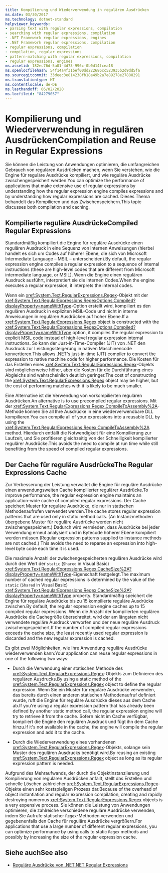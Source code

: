```yaml
---
title: Kompilierung und Wiederverwendung in regulären Ausdrücken
ms.date: 03/30/2017
ms.technology: dotnet-standard
helpviewer_keywords:
- parsing text with regular expressions, compilation
- searching with regular expressions, compilation
- .NET Framework regular expressions, engines
- .NET Framework regular expressions, compilation
- regular expressions, compilation
- compilation, regular expressions
- pattern-matching with regular expressions, compilation
- regular expressions, engines
ms.assetid: 182ec76d-5a01-4d73-996c-0b0d14fcea18
ms.openlocfilehash: 54f14a4f31bef00dd222686cc523935b2d9dd5fa
ms.sourcegitcommit: 33deec3e814238fb18a49b2a7e89278e27888291
ms.translationtype: HT
ms.contentlocale: de-DE
ms.lasthandoff: 06/02/2020
ms.locfileid: "84279037"
---
```

# <a name="compilation-and-reuse-in-regular-expressions"></a><span data-ttu-id="3ad44-102">Kompilierung und Wiederverwendung in regulären Ausdrücken</span><span class="sxs-lookup"><span data-stu-id="3ad44-102">Compilation and Reuse in Regular Expressions</span></span>
<span data-ttu-id="3ad44-103">Sie können die Leistung von Anwendungen optimieren, die umfangreichen Gebrauch von regulären Ausdrücken machen, wenn Sie verstehen, wie die Engine für reguläre Ausdrücke kompiliert, und wie reguläre Ausdrücke zwischengespeichert werden.</span><span class="sxs-lookup"><span data-stu-id="3ad44-103">You can optimize the performance of applications that make extensive use of regular expressions by understanding how the regular expression engine compiles expressions and by understanding how regular expressions are cached.</span></span> <span data-ttu-id="3ad44-104">Dieses Thema behandelt das Kompilieren und das Zwischenspeichern.</span><span class="sxs-lookup"><span data-stu-id="3ad44-104">This topic discusses both compilation and caching.</span></span>  
  
## <a name="compiled-regular-expressions"></a><span data-ttu-id="3ad44-105">Kompilierte reguläre Ausdrücke</span><span class="sxs-lookup"><span data-stu-id="3ad44-105">Compiled Regular Expressions</span></span>  
 <span data-ttu-id="3ad44-106">Standardmäßig kompiliert die Engine für reguläre Ausdrücke einen regulären Ausdruck in eine Sequenz von internen Anweisungen (hierbei handelt es sich um Codes auf höherer Ebene, die sich von Microsoft Intermediate Language – MSIL – unterscheiden).</span><span class="sxs-lookup"><span data-stu-id="3ad44-106">By default, the regular expression engine compiles a regular expression to a sequence of internal instructions (these are high-level codes that are different from Microsoft intermediate language, or MSIL).</span></span> <span data-ttu-id="3ad44-107">Wenn die Engine einen regulären Ausdruck ausführt, interpretiert sie die internen Codes.</span><span class="sxs-lookup"><span data-stu-id="3ad44-107">When the engine executes a regular expression, it interprets the internal codes.</span></span>  
  
 <span data-ttu-id="3ad44-108">Wenn ein <xref:System.Text.RegularExpressions.Regex>-Objekt mit der <xref:System.Text.RegularExpressions.RegexOptions.Compiled?displayProperty=nameWithType>-Option erstellt wird, kompiliert es den regulären Ausdruck in expliziten MSIL-Code und nicht in interne Anweisungen in regulären Ausdrücken auf hoher Ebene.</span><span class="sxs-lookup"><span data-stu-id="3ad44-108">If a <xref:System.Text.RegularExpressions.Regex> object is constructed with the <xref:System.Text.RegularExpressions.RegexOptions.Compiled?displayProperty=nameWithType> option, it compiles the regular expression to explicit MSIL code instead of high-level regular expression internal instructions.</span></span> <span data-ttu-id="3ad44-109">So kann der Just-in-Time-Compiler (JIT) von .NET den Ausdruck zur Leistungssteigerung in nativen Maschinencode konvertieren.</span><span class="sxs-lookup"><span data-stu-id="3ad44-109">This allows .NET's just-in-time (JIT) compiler to convert the expression to native machine code for higher performance.</span></span>  <span data-ttu-id="3ad44-110">Die Kosten für das Erstellen eines <xref:System.Text.RegularExpressions.Regex>-Objekts sind möglicherweise höher, aber die Kosten für die Durchführung eines Abgleichs sind wahrscheinlich deutlich geringer.</span><span class="sxs-lookup"><span data-stu-id="3ad44-110">The cost of constructing the <xref:System.Text.RegularExpressions.Regex> object may be higher, but the cost of performing matches with it is likely to be much smaller.</span></span>

 <span data-ttu-id="3ad44-111">Eine Alternative ist die Verwendung von vorkompilierten regulären Ausdrücken.</span><span class="sxs-lookup"><span data-stu-id="3ad44-111">An alternative is to use precompiled regular expressions.</span></span> <span data-ttu-id="3ad44-112">Mit der <xref:System.Text.RegularExpressions.Regex.CompileToAssembly%2A>-Methode können Sie all Ihre Ausdrücke in eine wiederverwendbare DLL kompilieren.</span><span class="sxs-lookup"><span data-stu-id="3ad44-112">You can compile all of your expressions into a reusable DLL by using the <xref:System.Text.RegularExpressions.Regex.CompileToAssembly%2A> method.</span></span> <span data-ttu-id="3ad44-113">Hierdurch entfällt die Notwendigkeit für eine Kompilierung zur Laufzeit, und Sie profitieren gleichzeitig von der Schnelligkeit kompilierter regulärer Ausdrücke.</span><span class="sxs-lookup"><span data-stu-id="3ad44-113">This avoids the need to compile at run time while still benefiting from the speed of compiled regular expressions.</span></span>  
  
## <a name="the-regular-expressions-cache"></a><span data-ttu-id="3ad44-114">Der Cache für reguläre Ausdrücke</span><span class="sxs-lookup"><span data-stu-id="3ad44-114">The Regular Expressions Cache</span></span>  
 <span data-ttu-id="3ad44-115">Zur Verbesserung der Leistung verwaltet die Engine für reguläre Ausdrücke einen anwendungsweiten Cache kompilierter regulärer Ausdrücke.</span><span class="sxs-lookup"><span data-stu-id="3ad44-115">To improve performance, the regular expression engine maintains an application-wide cache of compiled regular expressions.</span></span> <span data-ttu-id="3ad44-116">Der Cache speichert Muster für reguläre Ausdrücke, die nur in statischen Methodenaufrufen verwendet werden.</span><span class="sxs-lookup"><span data-stu-id="3ad44-116">The cache stores regular expression patterns that are used only in static method calls.</span></span> <span data-ttu-id="3ad44-117">(An Instanzmethoden übergebene Muster für reguläre Ausdrücke werden nicht zwischengespeichert.) Dadurch wird vermieden, dass Ausdrücke bei jeder Verwendung erneut analysiert und in Bytecode höherer Ebene kompiliert werden müssen.</span><span class="sxs-lookup"><span data-stu-id="3ad44-117">(Regular expression patterns supplied to instance methods are not cached.) This avoids the need to reparse an expression into high-level byte code each time it is used.</span></span>  
  
 <span data-ttu-id="3ad44-118">Die maximale Anzahl der zwischengespeicherten regulären Ausdrücke wird durch den Wert der `static` (`Shared` in Visual Basic) <xref:System.Text.RegularExpressions.Regex.CacheSize%2A?displayProperty=nameWithType>-Eigenschaft festgelegt.</span><span class="sxs-lookup"><span data-stu-id="3ad44-118">The maximum number of cached regular expressions is determined by the value of the `static` (`Shared` in Visual Basic) <xref:System.Text.RegularExpressions.Regex.CacheSize%2A?displayProperty=nameWithType> property.</span></span> <span data-ttu-id="3ad44-119">Standardmäßig speichert die Engine für reguläre Ausdrücke bis zu 15 kompilierte reguläre Ausdrücke zwischen.</span><span class="sxs-lookup"><span data-stu-id="3ad44-119">By default, the regular expression engine caches up to 15 compiled regular expressions.</span></span> <span data-ttu-id="3ad44-120">Wenn die Anzahl der kompilierten regulären Ausdrücke die Cachegröße überschreitet, wird der am längsten nicht verwendete reguläre Ausdruck verworfen und der neue reguläre Ausdruck zwischengespeichert.</span><span class="sxs-lookup"><span data-stu-id="3ad44-120">If the number of compiled regular expressions exceeds the cache size, the least recently used regular expression is discarded and the new regular expression is cached.</span></span>  
  
 <span data-ttu-id="3ad44-121">Es gibt zwei Möglichkeiten, wie Ihre Anwendung reguläre Ausdrücke wiederverwenden kann:</span><span class="sxs-lookup"><span data-stu-id="3ad44-121">Your application can reuse regular expressions in one of the following two ways:</span></span>  
  
- <span data-ttu-id="3ad44-122">Durch die Verwendung einer statischen Methode des <xref:System.Text.RegularExpressions.Regex>-Objekts zum Definieren des regulären Ausdrucks.</span><span class="sxs-lookup"><span data-stu-id="3ad44-122">By using a static method of the <xref:System.Text.RegularExpressions.Regex> object to define the regular expression.</span></span> <span data-ttu-id="3ad44-123">Wenn Sie ein Muster für reguläre Ausdrücke verwenden, das bereits durch einen anderen statischen Methodenaufruf definiert wurde, ruft die Engine für reguläre Ausdrücke dieses aus dem Cache ab.</span><span class="sxs-lookup"><span data-stu-id="3ad44-123">If you're using a regular expression pattern that has already been defined by another static method call, the regular expression engine will try to retrieve it from the cache.</span></span> <span data-ttu-id="3ad44-124">Sofern nicht im Cache verfügbar, kompiliert die Engine den regulären Ausdruck und fügt ihn dem Cache hinzu.</span><span class="sxs-lookup"><span data-stu-id="3ad44-124">If it's not available in the cache, the engine will compile the regular expression and add it to the cache.</span></span>
  
- <span data-ttu-id="3ad44-125">Durch die Wiederverwendung eines vorhandenen <xref:System.Text.RegularExpressions.Regex>-Objekts, solange sein Muster des regulären Ausdrucks benötigt wird.</span><span class="sxs-lookup"><span data-stu-id="3ad44-125">By reusing an existing <xref:System.Text.RegularExpressions.Regex> object as long as its regular expression pattern is needed.</span></span>  
  
 <span data-ttu-id="3ad44-126">Aufgrund des Mehraufwands, der durch die Objektinstanziierung und Kompilierung von regulären Ausdrücken anfällt, stellt das Erstellen und schnelle Löschen zahlreicher <xref:System.Text.RegularExpressions.Regex>-Objekte einen sehr kostspieligen Prozess dar.</span><span class="sxs-lookup"><span data-stu-id="3ad44-126">Because of the overhead of object instantiation and regular expression compilation, creating and rapidly destroying numerous <xref:System.Text.RegularExpressions.Regex> objects is a very expensive process.</span></span> <span data-ttu-id="3ad44-127">Sie können die Leistung von Anwendungen optimieren, die zahlreiche verschiedene reguläre Ausdrücke verwenden, indem Sie Aufrufe statischer `Regex`-Methoden verwenden und gegebenenfalls den Cache für reguläre Ausdrücke vergrößern.</span><span class="sxs-lookup"><span data-stu-id="3ad44-127">For applications that use a large number of different regular expressions, you can optimize performance by using calls to static `Regex` methods and possibly by increasing the size of the regular expression cache.</span></span>  
  
## <a name="see-also"></a><span data-ttu-id="3ad44-128">Siehe auch</span><span class="sxs-lookup"><span data-stu-id="3ad44-128">See also</span></span>

- [<span data-ttu-id="3ad44-129">Reguläre Ausdrücke von .NET</span><span class="sxs-lookup"><span data-stu-id="3ad44-129">.NET Regular Expressions</span></span>](regular-expressions.md)
